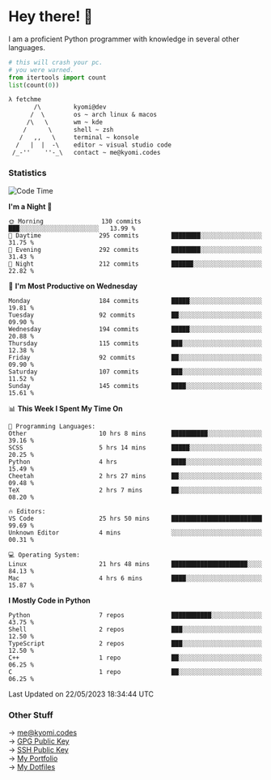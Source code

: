 # Hey there! 👋

I am a proficient Python programmer with knowledge in several other languages.

```py
# this will crash your pc.
# you were warned.
from itertools import count
list(count(0))
```

```txt
λ fetchme
       /\         kyomi@dev
      /  \        os ~ arch linux & macos
     /\   \       wm ~ kde
    /      \      shell ~ zsh
   /   ,,   \     terminal ~ konsole
  /   |  |  -\    editor ~ visual studio code
 /_-''    ''-_\   contact ~ me@kyomi.codes
```

### Statistics
<!--START_SECTION:waka-->
![Code Time](http://img.shields.io/badge/Code%20Time-92%20hrs%209%20mins-blue)

**I'm a Night 🦉** 

```text
🌞 Morning                130 commits         ███░░░░░░░░░░░░░░░░░░░░░░   13.99 % 
🌆 Daytime                295 commits         ████████░░░░░░░░░░░░░░░░░   31.75 % 
🌃 Evening                292 commits         ████████░░░░░░░░░░░░░░░░░   31.43 % 
🌙 Night                  212 commits         ██████░░░░░░░░░░░░░░░░░░░   22.82 % 
```
📅 **I'm Most Productive on Wednesday** 

```text
Monday                   184 commits         █████░░░░░░░░░░░░░░░░░░░░   19.81 % 
Tuesday                  92 commits          ██░░░░░░░░░░░░░░░░░░░░░░░   09.90 % 
Wednesday                194 commits         █████░░░░░░░░░░░░░░░░░░░░   20.88 % 
Thursday                 115 commits         ███░░░░░░░░░░░░░░░░░░░░░░   12.38 % 
Friday                   92 commits          ██░░░░░░░░░░░░░░░░░░░░░░░   09.90 % 
Saturday                 107 commits         ███░░░░░░░░░░░░░░░░░░░░░░   11.52 % 
Sunday                   145 commits         ████░░░░░░░░░░░░░░░░░░░░░   15.61 % 
```


📊 **This Week I Spent My Time On** 

```text
💬 Programming Languages: 
Other                    10 hrs 8 mins       ██████████░░░░░░░░░░░░░░░   39.16 % 
SCSS                     5 hrs 14 mins       █████░░░░░░░░░░░░░░░░░░░░   20.25 % 
Python                   4 hrs               ████░░░░░░░░░░░░░░░░░░░░░   15.49 % 
Cheetah                  2 hrs 27 mins       ██░░░░░░░░░░░░░░░░░░░░░░░   09.48 % 
TeX                      2 hrs 7 mins        ██░░░░░░░░░░░░░░░░░░░░░░░   08.20 % 

🔥 Editors: 
VS Code                  25 hrs 50 mins      █████████████████████████   99.69 % 
Unknown Editor           4 mins              ░░░░░░░░░░░░░░░░░░░░░░░░░   00.31 % 

💻 Operating System: 
Linux                    21 hrs 48 mins      █████████████████████░░░░   84.13 % 
Mac                      4 hrs 6 mins        ████░░░░░░░░░░░░░░░░░░░░░   15.87 % 
```

**I Mostly Code in Python** 

```text
Python                   7 repos             ███████████░░░░░░░░░░░░░░   43.75 % 
Shell                    2 repos             ███░░░░░░░░░░░░░░░░░░░░░░   12.50 % 
TypeScript               2 repos             ███░░░░░░░░░░░░░░░░░░░░░░   12.50 % 
C++                      1 repo              ██░░░░░░░░░░░░░░░░░░░░░░░   06.25 % 
C                        1 repo              ██░░░░░░░░░░░░░░░░░░░░░░░   06.25 % 
```




 Last Updated on 22/05/2023 18:34:44 UTC
<!--END_SECTION:waka-->

### Other Stuff

→ [me@kyomi.codes](mailto:me@kyomi.codes)\
→ [GPG Public Key](https://github.com/bitterteriyaki.gpg)\
→ [SSH Public Key](https://github.com/bitterteriyaki.keys)\
→ [My Portfolio](https://kyomi.codes)\
→ [My Dotfiles](https://github.com/bitterteriyaki/dotfiles)
